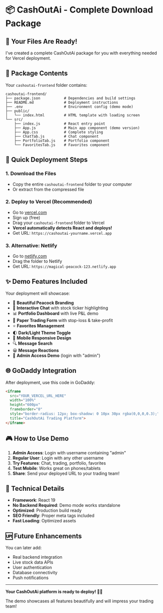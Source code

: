 # 📦 CashOutAi - Complete Download Package

## 🎯 Your Files Are Ready!

I've created a complete CashOutAi package for you with everything needed for Vercel deployment.

## 📁 Package Contents

Your `cashoutai-frontend` folder contains:

```
cashoutai-frontend/
├── package.json           # Dependencies and build settings
├── README.md              # Deployment instructions
├── .env                   # Environment config (demo mode)
├── public/
│   └── index.html         # HTML template with loading screen
└── src/
    ├── index.js           # React entry point
    ├── App.js             # Main app component (demo version)
    ├── App.css            # Complete styling
    ├── ChatTab.js         # Chat component
    ├── PortfolioTab.js    # Portfolio component
    └── FavoritesTab.js    # Favorites component
```

## 🚀 Quick Deployment Steps

### 1. **Download the Files**
   - Copy the entire `cashoutai-frontend` folder to your computer
   - Or extract from the compressed file

### 2. **Deploy to Vercel** (Recommended)
   - Go to [vercel.com](https://vercel.com)
   - Sign up (free)
   - Drag your `cashoutai-frontend` folder to Vercel
   - **Vercel automatically detects React and deploys!**
   - Get URL: `https://cashoutai-yourname.vercel.app`

### 3. **Alternative: Netlify**
   - Go to [netlify.com](https://netlify.com)
   - Drag the folder to Netlify
   - Get URL: `https://magical-peacock-123.netlify.app`

## ✨ Demo Features Included

Your deployment will showcase:

- 🦚 **Beautiful Peacock Branding**
- 💬 **Interactive Chat** with stock ticker highlighting
- 📊 **Portfolio Dashboard** with live P&L demo
- 🎯 **Paper Trading Form** with stop-loss & take-profit
- ⭐ **Favorites Management**
- 🌓 **Dark/Light Theme Toggle**
- 📱 **Mobile Responsive Design**
- 🔍 **Message Search**
- 😀 **Message Reactions**
- 🔐 **Admin Access Demo** (login with "admin")

## 🌐 GoDaddy Integration

After deployment, use this code in GoDaddy:

```html
<iframe 
  src="YOUR_VERCEL_URL_HERE" 
  width="100%" 
  height="600px" 
  frameborder="0"
  style="border-radius: 12px; box-shadow: 0 10px 30px rgba(0,0,0,0.3);"
  title="CashOutAi Trading Platform">
</iframe>
```

## 🎮 How to Use Demo

1. **Admin Access**: Login with username containing "admin"
2. **Regular User**: Login with any other username
3. **Try Features**: Chat, trading, portfolio, favorites
4. **Test Mobile**: Works great on phones/tablets
5. **Share**: Send your deployed URL to your trading team!

## 🔧 Technical Details

- **Framework**: React 19
- **No Backend Required**: Demo mode works standalone
- **Optimized**: Production build ready
- **SEO Friendly**: Proper meta tags included
- **Fast Loading**: Optimized assets

## 🆙 Future Enhancements

You can later add:
- Real backend integration
- Live stock data APIs
- User authentication
- Database connectivity
- Push notifications

---

**Your CashOutAi platform is ready to deploy! 🦚✨**

The demo showcases all features beautifully and will impress your trading team!
